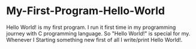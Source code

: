 # My-First-Program-Hello-World
Hello World!  is my first program. I run it first time in my programming journey with C programming language. So "Hello World!" is special for my. Whenever I Starting something new first of all I write/print Hello World!. 
